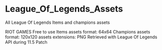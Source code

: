 # League_Of_Legends_Assets
All League Of Legends Items and champions assets

RIOT GAMES Free to use
Items assets format: 64x64
Champions assets format: 120x120
assets extensions: PNG
Retrieved with League Of Legends API during 11.5 Patch
